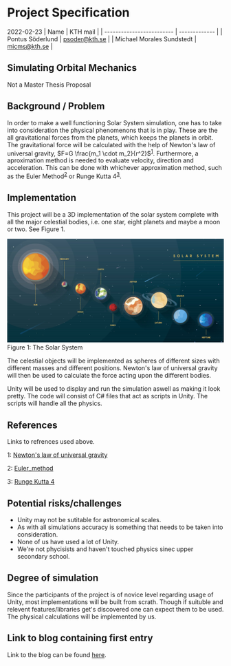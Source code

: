 # Project Specification

2022-02-23
| Name | KTH mail |
| ------------------------- | ------------- |
| Pontus Söderlund | psoder@kth.se |
| Michael Morales Sundstedt | micms@kth.se |

## Simulating Orbital Mechanics

Not a Master Thesis Proposal

## Background / Problem

In order to make a well functioning Solar System simulation, one has to take into
consideration the physical phenomenons that is in play. These are the all
gravitational forces from the planets, which keeps the planets in orbit. The
gravitational force will be calculated with the help of Newton's law of universal
gravity, $F=G \frac{m_1 \cdot m_2}{r^2}$<sup>[1](#References)</sup>. Furthermore,
a aproximation method is needed to evaluate velocity, direction and acceleration.
This can be done with whichever approximation method, such as the Euler
Method<sup>[2](#References)</sup> or Runge Kutta 4<sup>[3](#References)</sup>.

## Implementation

This project will be a 3D implementation of the solar system complete with all
the major celestial bodies, i.e. one star, eight planets and maybe a moon or two.
See Figure 1.

![The Solar System](./images/solar-system.png)
Figure 1: The Solar System

The celestial objects will be implemented as spheres of different sizes with
different masses and different positions. Newton's law of universal gravity will
then be used to calculate the force acting upon the different bodies.

Unity will be used to display and run the simulation aswell as making it look
pretty. The code will consist of C# files that act as scripts in Unity. The
scripts will handle all the physics.

## References

Links to refrences used above.

1: [Newton's law of universal gravity](https://en.wikipedia.org/wiki/Gravity)

2: [Euler_method](https://en.wikipedia.org/wiki/Euler_method)

3: [Runge Kutta 4](https://en.wikipedia.org/wiki/Runge%E2%80%93Kutta_methods)

## Potential risks/challenges

- Unity may not be sutitable for astronomical scales.
- As with all simulations accuracy is something that needs to be taken into consideration.
- None of us have used a lot of Unity.
- We're not phycisists and haven't touched physics sinec upper secondary school.

## Degree of simulation

Since the participants of the project is of novice level regarding usage of
Unity, most implementations will be built from scrath. Though if suituble and
relevent features/libraries get's discovered one can expect them to be used. The
physical calculations will be implemented by us.

## Link to blog containing first entry

Link to the blog can be found [here](https://github.com/psoder/modsim-project/wiki).
